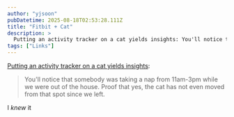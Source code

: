 ```yaml
---
author: "yjsoon"
pubDatetime: 2025-08-18T02:53:28.111Z
title: "Fitbit + Cat"
description: >
  Putting an activity tracker on a cat yields insights: You'll notice that somebody was taking a nap from 11am-3pm while we were out of the house. Pro...
tags: ["Links"]
---
```






[Putting an activity tracker on a cat yields insights](http://www.geeked.info/putting-a-fitbit-on-my-cat/):

> You'll notice that somebody was taking a nap from 11am-3pm while we were out of the house. Proof that yes, the cat has not even moved from that spot since we left.

I _knew_ it